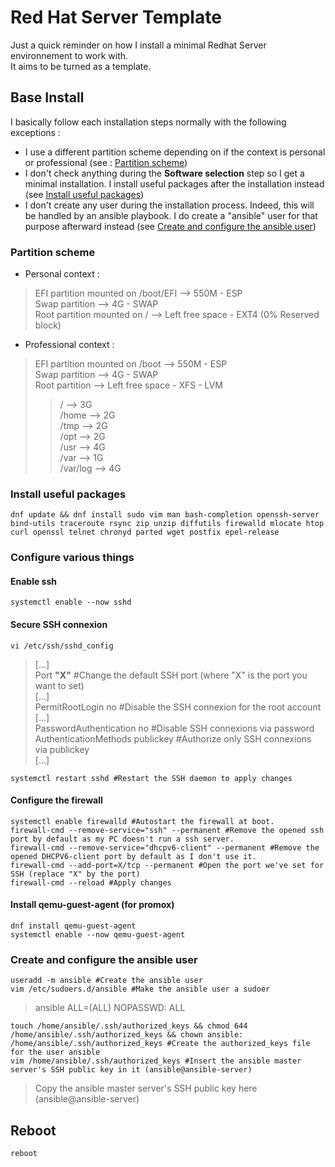 # Red Hat Server Template

Just a quick reminder on how I install a minimal Redhat Server environnement to work with.  
It aims to be turned as a template.  

## Base Install

I basically follow each installation steps normally with the following exceptions :

- I use a different partition scheme depending on if the context is personal or professional (see : [Partition scheme](https://github.com/Antiz96/Linux-Configuration/blob/main/RHEL-Server-Template.md#partition-scheme))
- I don't check anything during the **Software selection** step so I get a minimal installation. I install useful packages after the installation instead (see [Install useful packages](https://github.com/Antiz96/Linux-Configuration/blob/main/RHEL-Server-Template.md#install-useful-packages))
- I don't create any user during the installation process. Indeed, this will be handled by an ansible playbook. I do create a "ansible" user for that purpose afterward instead (see [Create and configure the ansible user](https://github.com/Antiz96/Linux-Configuration/blob/main/RHEL-Server-Template.md#create-and-configure-the-ansible-user))

### Partition scheme

- Personal context :  
  
> EFI partition mounted on /boot/EFI --> 550M - ESP  
> Swap partition --> 4G - SWAP  
> Root partition mounted on / --> Left free space - EXT4 (0% Reserved block)  
  
- Professional context :  
  
> EFI partition mounted on /boot --> 550M - ESP  
> Swap partition --> 4G - SWAP  
> Root partition --> Left free space - XFS - LVM  
> > / --> 3G  
> > /home --> 2G  
> > /tmp --> 2G  
> > /opt --> 2G  
> > /usr --> 4G  
> > /var --> 1G  
> > /var/log --> 4G  

### Install useful packages

```
dnf update && dnf install sudo vim man bash-completion openssh-server bind-utils traceroute rsync zip unzip diffutils firewalld mlocate htop curl openssl telnet chronyd parted wget postfix epel-release
```

### Configure various things

#### Enable ssh

```
systemctl enable --now sshd
```

#### Secure SSH connexion

```
vi /etc/ssh/sshd_config
```
> [...]  
> Port **"X"** #Change the default SSH port (where "X" is the port you want to set)  
> [...]  
> PermitRootLogin no #Disable the SSH connexion for the root account  
> [...]  
> PasswordAuthentication no #Disable SSH connexions via password  
> AuthenticationMethods publickey #Authorize only SSH connexions via publickey  
> [...]  

```
systemctl restart sshd #Restart the SSH daemon to apply changes
```

#### Configure the firewall

```
systemctl enable firewalld #Autostart the firewall at boot.
firewall-cmd --remove-service="ssh" --permanent #Remove the opened ssh port by default as my PC doesn't run a ssh server.
firewall-cmd --remove-service="dhcpv6-client" --permanent #Remove the opened DHCPV6-client port by default as I don't use it.
firewall-cmd --add-port=X/tcp --permanent #Open the port we've set for SSH (replace "X" by the port)
firewall-cmd --reload #Apply changes
```

#### Install qemu-guest-agent (for promox)

```
dnf install qemu-guest-agent
systemctl enable --now qemu-guest-agent
```

### Create and configure the ansible user

```
useradd -m ansible #Create the ansible user
vim /etc/sudoers.d/ansible #Make the ansible user a sudoer
```
> ansible ALL=(ALL) NOPASSWD: ALL

```
touch /home/ansible/.ssh/authorized_keys && chmod 644 /home/ansible/.ssh/authorized_keys && chown ansible: /home/ansible/.ssh/authorized_keys #Create the authorized_keys file for the user ansible
vim /home/ansible/.ssh/authorized_keys #Insert the ansible master server's SSH public key in it (ansible@ansible-server)
```
> Copy the ansible master server's SSH public key here (ansible@ansible-server)

## Reboot

```
reboot
```
